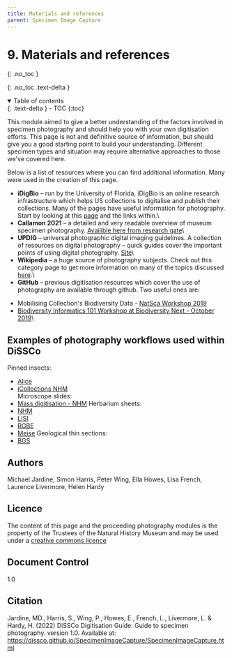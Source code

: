 ```yaml
---
title: Materials and references
parent: Specimen Image Capture
---
```


# 9. Materials and references
{: .no_toc }

  {: .no_toc .text-delta }
<details open markdown="block">
  <summary>
    Table of contents
  </summary>
  {: .text-delta }
- TOC
{:toc}
</details>

This module aimed to give a better understanding of the factors involved in specimen photography and should help you with your own digitisation efforts. This page is not and definitive source of information, but should give you a good starting point to build your understanding. Different specimen types and situation may require alternative approaches to those we've covered here.

Below is a list of resources where you can find additional information. Many were used in the creation of this page.
* **iDigBio** – run by the University of Florida, iDigBio is an online research infrastructure which helps US collections to digitalise and publish their collections. Many of the pages have useful information for photography. Start by looking at this [page](https://www.idigbio.org/wiki/index.php/Digitization_Resources) and the links within.\
* **Callamon 2021** – a detailed and very readable overview of museum specimen photography. [Availible here from research gate](https://www.researchgate.net/publication/350530306_A_basic_guide_to_specimen_photography_in_museum_collections)\
* **UPDIG** – universal photographic digital imaging guidelines. A collection of resources on digital photography – quick guides cover the important points of using digital photography. [Site](http://www.updig.org/resources.html)\
* **Wikipedia** – a huge source of photography subjects. Check out this category page to get more information on many of the topics discussed [here](https://en.wikipedia.org/wiki/Category:Photography).\
* **GitHub** – previous digitisation resources which cover the use of photography are available through github. Two useful ones are:
- Mobilising Collection's Biodiversity Data - [NatSca Workshop 2019](https://github.com/NaturalHistoryMuseum/Mobilising-Collections-Biodiversity-Data)
- [Biodiversity Informatics 101 Workshop at Biodiversity Next - October 2019](https://github.com/tdwg/curriculum/blob/master/biodiversity-informatics-101/bi101_schedule_2019.md)\

## Examples of photography workflows used within DiSSCo
Pinned insects:
- [Alice](https://dissco.github.io/PinnedInsect/ALICE.html)
- [iCollections NHM](https://dissco.github.io/PinnedInsect/NHM%20single%20camera%20pinned%20insects.html)\
Microscope slides:
- [Mass digitisation - NHM](https://dissco.github.io/MicroscopeSlides/MicroscopeSlideMassDig.html)
Herbarium sheets:
- [NHM](https://dissco.github.io/HerbariumSheets/NHMHerbariumSheetDigitisationWorkflow.html)
- [LISI](https://dissco.github.io/HerbariumSheets/LISIULisboa.html)
- [RGBE](https://dissco.github.io/HerbariumSheets/RBGEHerbariumSheet.html)
- [Meise](https://dissco.github.io/HerbariumSheets/MeiseBGHerbariumSheets.html)
Geological thin sections:
- [BGS](https://dissco.github.io/Geo/thin_sections.html)

## Authors
Michael Jardine, Simon Harris, Peter Wing, Ella Howes, Lisa French, Laurence Livermore, Helen Hardy

## Licence
The content of this page and the proceeding photography modules is the property of the Trustees of the Natural History Museum and may be used under a [creative commons licence](http://creativecommons.org/licenses/by/4.0/)

## Document Control
1.0

## Citation
Jardine, MD.,  Harris, S., Wing, P., Howes, E., French, L., Livermore, L. & Hardy, H. (2022) DiSSCo Digitisation Guide: Guide to specimen photography. version 1.0. Available at: https://dissco.github.io/SpecimenImageCapture/SpecimenImageCapture.html
